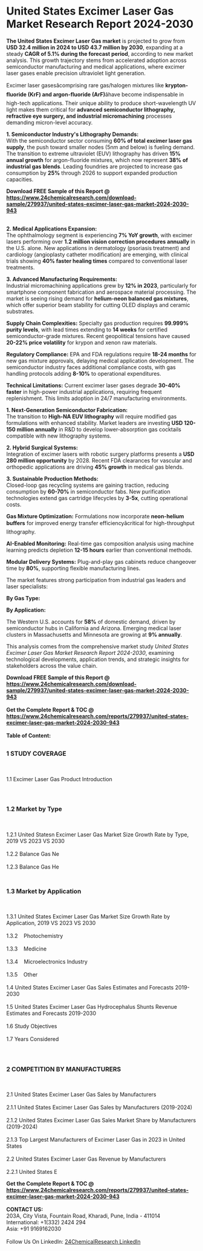<h1>United States Excimer Laser Gas Market Research Report 2024-2030</h1><p><strong>The United States Excimer Laser Gas market</strong> is projected to grow from <strong>USD 32.4 million in 2024 to USD 43.7 million by 2030</strong>, expanding at a steady <strong>CAGR of 5.1% during the forecast period</strong>, according to new market analysis. This growth trajectory stems from accelerated adoption across semiconductor manufacturing and medical applications, where excimer laser gases enable precision ultraviolet light generation.</p><p>Excimer laser gasesâcomprising rare gas/halogen mixtures like <strong>krypton-fluoride (KrF) and argon-fluoride (ArF)</strong>âhave become indispensable in high-tech applications. Their unique ability to produce short-wavelength UV light makes them critical for <strong>advanced semiconductor lithography, refractive eye surgery, and industrial micromachining</strong> processes demanding micron-level accuracy.</p><p><strong>1. Semiconductor Industry's Lithography Demands:</strong><br>
With the semiconductor sector consuming <strong>60% of total excimer laser gas supply</strong>, the push toward smaller nodes (5nm and below) is fueling demand. The transition to extreme ultraviolet (EUV) lithography has driven <strong>15% annual growth</strong> for argon-fluoride mixtures, which now represent <strong>38% of industrial gas blends</strong>. Leading foundries are projected to increase gas consumption by <strong>25%</strong> through 2026 to support expanded production capacities.</p><div><b>Download FREE Sample of this Report @ 
            <a href="https://www.24chemicalresearch.com/download-sample/279937/united-states-excimer-laser-gas-market-2024-2030-943">
            https://www.24chemicalresearch.com/download-sample/279937/united-states-excimer-laser-gas-market-2024-2030-943</a></b></div><br><p><strong>2. Medical Applications Expansion:</strong><br>
The ophthalmology segment is experiencing <strong>7% YoY growth</strong>, with excimer lasers performing over <strong>1.2 million vision correction procedures annually</strong> in the U.S. alone. New applications in dermatology (psoriasis treatment) and cardiology (angioplasty catheter modification) are emerging, with clinical trials showing <strong>40% faster healing times</strong> compared to conventional laser treatments.</p><p><strong>3. Advanced Manufacturing Requirements:</strong><br>
Industrial micromachining applications grew by <strong>12% in 2023</strong>, particularly for smartphone component fabrication and aerospace material processing. The market is seeing rising demand for <strong>helium-neon balanced gas mixtures</strong>, which offer superior beam stability for cutting OLED displays and ceramic substrates.</p><p><strong>Supply Chain Complexities:</strong> Specialty gas production requires <strong>99.999% purity levels</strong>, with lead times extending to <strong>14 weeks</strong> for certified semiconductor-grade mixtures. Recent geopolitical tensions have caused <strong>20-22% price volatility</strong> for krypon and xenon raw materials.</p><p><strong>Regulatory Compliance:</strong> EPA and FDA regulations require <strong>18-24 months</strong> for new gas mixture approvals, delaying medical application development. The semiconductor industry faces additional compliance costs, with gas handling protocols adding <strong>8-10%</strong> to operational expenditures.</p><p><strong>Technical Limitations:</strong> Current excimer laser gases degrade <strong>30-40% faster</strong> in high-power industrial applications, requiring frequent replenishment. This limits adoption in 24/7 manufacturing environments.</p><p><strong>1. Next-Generation Semiconductor Fabrication:</strong><br>
The transition to <strong>High-NA EUV lithography</strong> will require modified gas formulations with enhanced stability. Market leaders are investing <strong>USD 120-150 million annually</strong> in R&amp;D to develop lower-absorption gas cocktails compatible with new lithography systems.</p><p><strong>2. Hybrid Surgical Systems:</strong><br>
Integration of excimer lasers with robotic surgery platforms presents a <strong>USD 280 million opportunity</strong> by 2028. Recent FDA clearances for vascular and orthopedic applications are driving <strong>45% growth</strong> in medical gas blends.</p><p><strong>3. Sustainable Production Methods:</strong><br>
Closed-loop gas recycling systems are gaining traction, reducing consumption by <strong>60-70%</strong> in semiconductor fabs. New purification technologies extend gas cartridge lifecycles by <strong>3-5x</strong>, cutting operational costs.</p><p><strong>Gas Mixture Optimization:</strong> Formulations now incorporate <strong>neon-helium buffers</strong> for improved energy transfer efficiencyâcritical for high-throughput lithography.</p><p><strong>AI-Enabled Monitoring:</strong> Real-time gas composition analysis using machine learning predicts depletion <strong>12-15 hours</strong> earlier than conventional methods.</p><p><strong>Modular Delivery Systems:</strong> Plug-and-play gas cabinets reduce changeover time by <strong>80%</strong>, supporting flexible manufacturing lines.</p><p>The market features strong participation from industrial gas leaders and laser specialists:</p><p><strong>By Gas Type:</strong></p><p><strong>By Application:</strong></p><p>The Western U.S. accounts for <strong>58%</strong> of domestic demand, driven by semiconductor hubs in California and Arizona. Emerging medical laser clusters in Massachusetts and Minnesota are growing at <strong>9% annually</strong>.</p><p>This analysis comes from the comprehensive market study <em>United States Excimer Laser Gas Market Research Report 2024-2030</em>, examining technological developments, application trends, and strategic insights for stakeholders across the value chain.</p><div><b>Download FREE Sample of this Report @ 
            <a href="https://www.24chemicalresearch.com/download-sample/279937/united-states-excimer-laser-gas-market-2024-2030-943">
            https://www.24chemicalresearch.com/download-sample/279937/united-states-excimer-laser-gas-market-2024-2030-943</a></b></div><br><div><b>Get the Complete Report & TOC @ 
            <a href="https://www.24chemicalresearch.com/reports/279937/united-states-excimer-laser-gas-market-2024-2030-943">
            https://www.24chemicalresearch.com/reports/279937/united-states-excimer-laser-gas-market-2024-2030-943</a></b></div><br>
            <b>Table of Content:</b><p><h2><span style="font-size:16px"><strong>1 STUDY COVERAGE</strong></span></h2><br />
<p>1.1 Excimer Laser Gas Product Introduction</p><br />
<h2><span style="font-size:16px"><strong>1.2 Market by Type</strong></span></h2><br />
<p>1.2.1 United Statesn Excimer Laser Gas Market Size Growth Rate by Type, 2019 VS 2023 VS 2030<br /><br />
1.2.2 Balance Gas Ne&nbsp;&nbsp; &nbsp;<br /><br />
1.2.3 Balance Gas He<br /><br />
<h2><span style="font-size:16px"><strong>1.3 Market by Application</strong></span></h2><br />
<p>1.3.1 United States Excimer Laser Gas Market Size Growth Rate by Application, 2019 VS 2023 VS 2030<br /><br />
1.3.2&nbsp;&nbsp; &nbsp;Photochemistry<br /><br />
1.3.3&nbsp;&nbsp; &nbsp;Medicine<br /><br />
1.3.4&nbsp;&nbsp; &nbsp;Microelectronics Industry<br /><br />
1.3.5&nbsp;&nbsp; &nbsp;Other<br /><br />
1.4 United States Excimer Laser Gas Sales Estimates and Forecasts 2019-2030<br /><br />
1.5 United States Excimer Laser Gas Hydrocephalus Shunts Revenue Estimates and Forecasts 2019-2030<br /><br />
1.6 Study Objectives<br /><br />
1.7 Years Considered</p><br />
<h2><span style="font-size:16px"><strong>2 COMPETITION BY MANUFACTURERS</strong></span></h2><br />
<p>2.1 United States Excimer Laser Gas Sales by Manufacturers<br /><br />
2.1.1 United States Excimer Laser Gas Sales by Manufacturers (2019-2024)<br /><br />
2.1.2 United States Excimer Laser Gas Sales Market Share by Manufacturers (2019-2024)<br /><br />
2.1.3 Top Largest Manufacturers of Excimer Laser Gas in 2023 in United States<br /><br />
2.2 United States Excimer Laser Gas Revenue by Manufacturers<br /><br />
2.2.1 United States E</p><div><b>Get the Complete Report & TOC @ 
            <a href="https://www.24chemicalresearch.com/reports/279937/united-states-excimer-laser-gas-market-2024-2030-943">
            https://www.24chemicalresearch.com/reports/279937/united-states-excimer-laser-gas-market-2024-2030-943</a></b></div><br><b>CONTACT US:</b><br>
            203A, City Vista, Fountain Road, Kharadi, Pune, India - 411014<br>
            International: +1(332) 2424 294<br>
            Asia: +91 9169162030 <br><br>
            Follow Us On LinkedIn: <a href="https://www.linkedin.com/company/24chemicalresearch/">24ChemicalResearch LinkedIn</a>